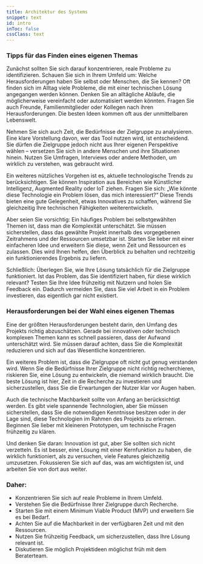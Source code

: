 ```yaml
---
title: Architektur des Systems
snippet: text
id: intro
inToc: false
cssClass: text
---
```


### **Tipps für das Finden eines eigenen Themas**

Zunächst sollten Sie sich darauf konzentrieren, reale Probleme zu identifizieren. Schauen Sie sich in Ihrem Umfeld um: Welche Herausforderungen haben Sie selbst oder Menschen, die Sie kennen? Oft finden sich im Alltag viele Probleme, die mit einer technischen Lösung angegangen werden können. Denken Sie an alltägliche Abläufe, die möglicherweise vereinfacht oder automatisiert werden könnten. Fragen Sie auch Freunde, Familienmitglieder oder Kollegen nach ihren Herausforderungen. Die besten Ideen kommen oft aus der unmittelbaren Lebenswelt.

Nehmen Sie sich auch Zeit, die Bedürfnisse der Zielgruppe zu analysieren. Eine klare Vorstellung davon, wer das Tool nutzen wird, ist entscheidend. Sie dürfen die Zielgruppe jedoch nicht aus Ihrer eigenen Perspektive wählen – versetzen Sie sich in andere Menschen und ihre Situationen hinein. Nutzen Sie Umfragen, Interviews oder andere Methoden, um wirklich zu verstehen, was gebraucht wird. 

Ein weiteres nützliches Vorgehen ist es, aktuelle technologische Trends zu berücksichtigen. Sie können Inspiration aus Bereichen wie Künstlicher Intelligenz, Augmented Reality oder IoT ziehen. Fragen Sie sich: „Wie könnte diese Technologie ein Problem lösen, das mich interessiert?“ Diese Trends bieten eine gute Gelegenheit, etwas Innovatives zu schaffen, während Sie gleichzeitig Ihre technischen Fähigkeiten weiterentwickeln.

Aber seien Sie vorsichtig: Ein häufiges Problem bei selbstgewählten Themen ist, dass man die Komplexität unterschätzt. Sie müssen sicherstellen, dass das gewählte Projekt innerhalb des vorgegebenen Zeitrahmens und der Ressourcen umsetzbar ist. Starten Sie lieber mit einer einfacheren Idee und erweitern Sie diese, wenn Zeit und Ressourcen es zulassen. Dies wird Ihnen helfen, den Überblick zu behalten und rechtzeitig ein funktionierendes Ergebnis zu liefern.

Schließlich: Überlegen Sie, wie Ihre Lösung tatsächlich für die Zielgruppe funktioniert. Ist das Problem, das Sie identifiziert haben, für diese wirklich relevant? Testen Sie Ihre Idee frühzeitig mit Nutzern und holen Sie Feedback ein. Dadurch vermeiden Sie, dass Sie viel Arbeit in ein Problem investieren, das eigentlich gar nicht existiert.

### **Herausforderungen bei der Wahl eines eigenen Themas**

Eine der größten Herausforderungen besteht darin, den Umfang des Projekts richtig abzuschätzen. Gerade bei innovativen oder technisch komplexen Themen kann es schnell passieren, dass der Aufwand unterschätzt wird. Sie müssen darauf achten, dass Sie die Komplexität reduzieren und sich auf das Wesentliche konzentrieren.

Ein weiteres Problem ist, dass die Zielgruppe oft nicht gut genug verstanden wird. Wenn Sie die Bedürfnisse Ihrer Zielgruppe nicht richtig recherchieren, riskieren Sie, eine Lösung zu entwickeln, die niemand wirklich braucht. Die beste Lösung ist hier, Zeit in die Recherche zu investieren und sicherzustellen, dass Sie die Erwartungen der Nutzer klar vor Augen haben.

Auch die technische Machbarkeit sollte von Anfang an berücksichtigt werden. Es gibt viele spannende Technologien, aber Sie müssen sicherstellen, dass Sie die notwendigen Kenntnisse besitzen oder in der Lage sind, diese Technologien im Rahmen des Projekts zu erlernen. Beginnen Sie lieber mit kleineren Prototypen, um technische Fragen frühzeitig zu klären.

Und denken Sie daran: Innovation ist gut, aber Sie sollten sich nicht verzetteln. Es ist besser, eine Lösung mit einer Kernfunktion zu haben, die wirklich funktioniert, als zu versuchen, viele Features gleichzeitig umzusetzen. Fokussieren Sie sich auf das, was am wichtigsten ist, und arbeiten Sie von dort aus weiter.

### **Daher:**
- Konzentrieren Sie sich auf reale Probleme in Ihrem Umfeld.
- Verstehen Sie die Bedürfnisse Ihrer Zielgruppe durch Recherche.
- Starten Sie mit einem Minimum Viable Product (MVP) und erweitern Sie es bei Bedarf.
- Achten Sie auf die Machbarkeit in der verfügbaren Zeit und mit den Ressourcen.
- Nutzen Sie frühzeitig Feedback, um sicherzustellen, dass Ihre Lösung relevant ist.
- Diskutieren Sie möglich Projektideen möglichst früh mit dem Beraterteam.
